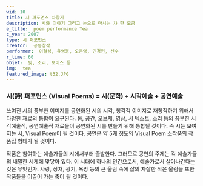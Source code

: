 ```yaml
---
wid: 10
title: 시 퍼포먼스 차향기
description: 시와 이야기 그리고 눈으로 마시는 차 한 모금
e_title:  poem performance Tea
c_year: 2007
type: 시 퍼포먼스
creator:  공동창작
performer:  이철성, 유영봉, 오준영, 민경현, 신수
r_time: 60
objet:  빛, 소리, 보이스 등
img:  tea
featured_image: t32.JPG
---
```


### 시(詩) 퍼포먼스 (Visual Poems) = 시(문학) + 시각예술 + 공연예술

쓰여진 시의 풍부한 이미지를 공연화된 시의 시각, 청각적 이미지로 재창작하기 위해서 다양한 재료의 통합이 요구된다. 몸, 공간, 오브제, 영상, 시 텍스트, 소리 등의 풍부한 시각예술적, 공연예술적 재료들이 공연화된 시를 만들기 위해 통합될 것이다. 즉 시는 보여지는 시, Visual Poem이 될 것이다. 공연은 약 5개 정도의 Visual Poem 소작품의 작품집 형태가 될 것이다.

작품은 참여하는 예술가들의 시에서부터 출발한다. 그러므로 공연의 주제는 각 예술가들의 내밀한 세계에 맞닿아 있다. 이 시대에 하나의 인간으로서, 예술가로서 살아나간다는 것은 무엇인가. 사랑, 상처, 광기, 욕망 등의 큰 울림 속에 삶의 자잘한 작은 울림들 또한 작품들을 이끌어 가는 축이 될 것이다.

